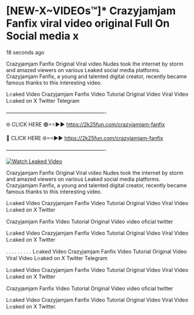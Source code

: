 # [NEW-X~VIDEOs™]* Crazyjamjam Fanfix viral video original Full On Social media x

18 seconds ago

Crazyjamjam Fanfix Original Viral video Nudes took the internet by storm and amazed viewers on various Leaked social media platforms. Crazyjamjam Fanfix, a young and talented digital creator, recently became famous thanks to this interesting video.

L𝚎aked Video Crazyjamjam Fanfix Video Tutorial Original Video Viral Video L𝚎aked on X Twitter Telegram

———————————————————-

🌐 CLICK HERE 🟢==►► https://2k25fun.com/crazyjamjam-fanfix

🔴 CLICK HERE 🌐==►► https://2k25fun.com/crazyjamjam-fanfix

———————————————————-

[![Watch Leaked Video](https://miro.medium.com/v2/resize:fit:828/format:webp/1*cilzJN44JGOrTw9NJCrNHA.gif "Watch Leaked Video")](https://2k25fun.com/crazyjamjam-fanfix)

Crazyjamjam Fanfix Original Viral video Nudes took the internet by storm and amazed viewers on various Leaked social media platforms. Crazyjamjam Fanfix, a young and talented digital creator, recently became famous thanks to this interesting video.

L𝚎aked Video Crazyjamjam Fanfix Video Tutorial Original Video Viral Video L𝚎aked on X Twitter

Crazyjamjam Fanfix Video Tutorial Original Video video oficial twitter

L𝚎aked Video Crazyjamjam Fanfix Video Tutorial Original Video Viral Video L𝚎aked on X Twitter

. . . . . . . . . L𝚎aked Video Crazyjamjam Fanfix Video Tutorial Original Video Viral Video L𝚎aked on X Twitter Telegram

L𝚎aked Video Crazyjamjam Fanfix Video Tutorial Original Video Viral Video L𝚎aked on X Twitter

Crazyjamjam Fanfix Video Tutorial Original Video video oficial twitter

L𝚎aked Video Crazyjamjam Fanfix Video Tutorial Original Video Viral Video L𝚎aked on X Twitter.